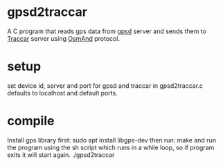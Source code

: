 # gpsd2traccar
A C program that reads gps data from [gpsd](https://gpsd.io/) server and sends them to [Traccar](https://www.traccar.org/) server using [OsmAnd](https://www.traccar.org/osmand/) protocol.

# setup
set device id, server and port for gpsd and traccar in gpsd2traccar.c defaults to localhost and default ports.

# compile
Install gps library first:
sudo apt install libgps-dev
then run:
make
and run the program using the sh script which runs in a while loop, so if program exits it will start again.
./gpsd2traccar
